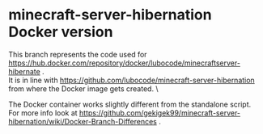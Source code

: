 # minecraft-server-hibernation Docker version

This branch represents the code used for https://hub.docker.com/repository/docker/lubocode/minecraftserver-hibernate . \
It is in line with https://github.com/lubocode/minecraft-server-hibernation from where the Docker image gets created. \

The Docker container works slightly different from the standalone script. \
For more info look at https://github.com/gekigek99/minecraft-server-hibernation/wiki/Docker-Branch-Differences .
